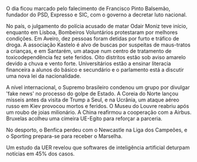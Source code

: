 O dia ficou marcado pelo falecimento de Francisco Pinto Balsemão, fundador do PSD, Expresso e SIC, com o governo a decretar luto nacional.

No país, o julgamento do polícia acusado de matar Odair Moniz teve início, enquanto em Lisboa, Bombeiros Voluntários protestaram por melhores condições. Em Aveiro, dez pessoas foram detidas por furto e tráfico de droga. A associação Kastelo é alvo de buscas por suspeitas de maus-tratos a crianças, e em Santarém, um ataque num centro de tratamento de toxicodependência fez sete feridos. Oito distritos estão sob aviso amarelo devido a chuva e vento forte. Universitários estão a ensinar literacia financeira a alunos do básico e secundário e o parlamento está a discutir uma nova lei da nacionalidade.

A nível internacional, o Supremo brasileiro condenou um grupo por divulgar 'fake news' no processo do golpe de Estado. A Coreia do Norte lançou mísseis antes da visita de Trump a Seul, e na Ucrânia, um ataque aéreo russo em Kiev provocou mortos e feridos. O Museu do Louvre reabriu após um roubo de joias milionário. A China reafirmou a cooperação com a Airbus. Bruxelas acolheu uma cimeira UE-Egito para reforçar a parceria.

No desporto, o Benfica perdeu com o Newcastle na Liga dos Campeões, e o Sporting prepara-se para receber o Marselha.

Um estudo da UER revelou que softwares de inteligência artificial deturpam notícias em 45% dos casos.